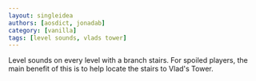 ```yaml
---
layout: singleidea
authors: [aosdict, jonadab]
category: [vanilla]
tags: [level sounds, vlads tower]
---
```

Level sounds on every level with a branch stairs. For spoiled players, the main benefit of this is to help locate the stairs to Vlad's Tower.
